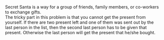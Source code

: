 Secret Santa is a way for a group of friends, family members, or co-workers to exchange gifts.  
The tricky part in this problem is that you cannot get the present from yourself.
If there are two present left and one of them was sent out by the last person in
the list, then the second last person has to be given that present. Otherwise the 
last person will get the present that he/she bought.